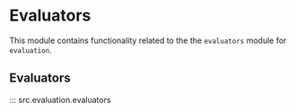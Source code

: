 # Evaluators

This module contains functionality related to the the `evaluators` module for `evaluation`.

## Evaluators

::: src.evaluation.evaluators


